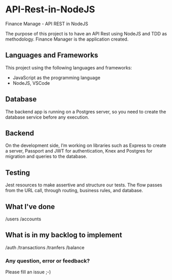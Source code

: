 # API-Rest-in-NodeJS
Finance Manage - API REST in NodeJS

The purpose of this project is to have an API Rest using NodeJS and TDD as methodology. Finance Manager is the application created.

## Languages and Frameworks
This project using the following languages and frameworks:
* JavaScript as the programming language
* NodeJS, VSCode

## Database
The backend app is running on a Postgres server, so you need to create the database service before any execution.

## Backend
On the development side, I’m working on libraries such as Express to create a server, Passport and JWT for authentication, Knex and Postgres for migration and queries to the database.

## Testing
Jest resources to make assertive and structure our tests. The flow passes from the URL call, through routing, business rules, and database.

## What I've done
/users
/accounts

## What is in my backlog to implement
/auth
/transactions
/tranfers
/balance

### Any question, error or feedback?
Please fill an issue ;-)
